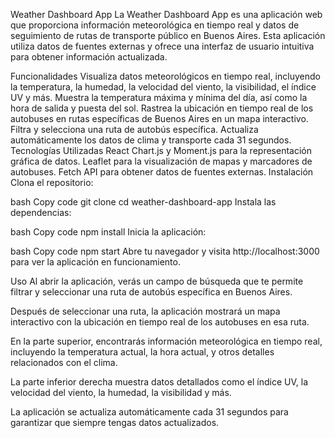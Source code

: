Weather Dashboard App
La Weather Dashboard App es una aplicación web que proporciona información meteorológica en tiempo real y datos de seguimiento de rutas de transporte público en Buenos Aires. Esta aplicación utiliza datos de fuentes externas y ofrece una interfaz de usuario intuitiva para obtener información actualizada.

Funcionalidades
Visualiza datos meteorológicos en tiempo real, incluyendo la temperatura, la humedad, la velocidad del viento, la visibilidad, el índice UV y más.
Muestra la temperatura máxima y mínima del día, así como la hora de salida y puesta del sol.
Rastrea la ubicación en tiempo real de los autobuses en rutas específicas de Buenos Aires en un mapa interactivo.
Filtra y selecciona una ruta de autobús específica.
Actualiza automáticamente los datos de clima y transporte cada 31 segundos.
Tecnologías Utilizadas
React
Chart.js y Moment.js para la representación gráfica de datos.
Leaflet para la visualización de mapas y marcadores de autobuses.
Fetch API para obtener datos de fuentes externas.
Instalación
Clona el repositorio:

bash
Copy code
git clone <URL del repositorio>
cd weather-dashboard-app
Instala las dependencias:

bash
Copy code
npm install
Inicia la aplicación:

bash
Copy code
npm start
Abre tu navegador y visita http://localhost:3000 para ver la aplicación en funcionamiento.

Uso
Al abrir la aplicación, verás un campo de búsqueda que te permite filtrar y seleccionar una ruta de autobús específica en Buenos Aires.

Después de seleccionar una ruta, la aplicación mostrará un mapa interactivo con la ubicación en tiempo real de los autobuses en esa ruta.

En la parte superior, encontrarás información meteorológica en tiempo real, incluyendo la temperatura actual, la hora actual, y otros detalles relacionados con el clima.

La parte inferior derecha muestra datos detallados como el índice UV, la velocidad del viento, la humedad, la visibilidad y más.

La aplicación se actualiza automáticamente cada 31 segundos para garantizar que siempre tengas datos actualizados.

